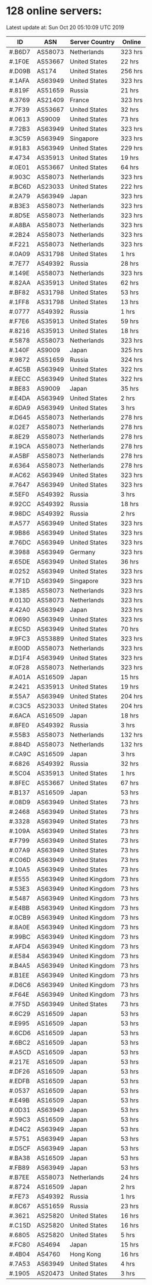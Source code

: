 # 128 online servers:

Latest update at: Sun Oct 20 05:10:09 UTC 2019

| ID | ASN | Server Country | Online |
| -- | --- | -------------- | ------ |
| #.B6D7 | AS58073 | Netherlands | 323 hrs |
| #.1F0E | AS53667 | United States | 22 hrs |
| #.D09B | AS174 | United States | 256 hrs |
| #.1AFA | AS63949 | United States | 323 hrs |
| #.819F | AS51659 | Russia | 21 hrs |
| #.3769 | AS21409 | France | 323 hrs |
| #.7F39 | AS53667 | United States | 32 hrs |
| #.0613 | AS9009 | United States | 73 hrs |
| #.72B3 | AS63949 | United States | 323 hrs |
| #.3C59 | AS63949 | Singapore | 323 hrs |
| #.9183 | AS63949 | United States | 229 hrs |
| #.4734 | AS35913 | United States | 19 hrs |
| #.0E01 | AS53667 | United States | 64 hrs |
| #.903C | AS58073 | Netherlands | 323 hrs |
| #.BC6D | AS23033 | United States | 222 hrs |
| #.2A79 | AS63949 | Japan | 323 hrs |
| #.B3E3 | AS58073 | Netherlands | 323 hrs |
| #.8D5E | AS58073 | Netherlands | 323 hrs |
| #.A8BA | AS58073 | Netherlands | 323 hrs |
| #.2B24 | AS58073 | Netherlands | 323 hrs |
| #.F221 | AS58073 | Netherlands | 323 hrs |
| #.0A09 | AS31798 | United States | 1 hrs |
| #.7E77 | AS49392 | Russia | 28 hrs |
| #.149E | AS58073 | Netherlands | 323 hrs |
| #.82AA | AS35913 | United States | 62 hrs |
| #.BF82 | AS31798 | United States | 53 hrs |
| #.1FF8 | AS31798 | United States | 13 hrs |
| #.0777 | AS49392 | Russia | 1 hrs |
| #.F7E6 | AS35913 | United States | 59 hrs |
| #.8216 | AS35913 | United States | 18 hrs |
| #.5878 | AS58073 | Netherlands | 323 hrs |
| #.140F | AS9009 | Japan | 325 hrs |
| #.9872 | AS51659 | Russia | 324 hrs |
| #.4C5B | AS63949 | United States | 322 hrs |
| #.EECC | AS63949 | United States | 322 hrs |
| #.BE83 | AS9009 | Japan | 35 hrs |
| #.E4DA | AS63949 | United States | 2 hrs |
| #.6DA9 | AS63949 | United States | 3 hrs |
| #.D645 | AS58073 | Netherlands | 278 hrs |
| #.02E7 | AS58073 | Netherlands | 278 hrs |
| #.8E29 | AS58073 | Netherlands | 278 hrs |
| #.19CA | AS58073 | Netherlands | 278 hrs |
| #.A5BF | AS58073 | Netherlands | 278 hrs |
| #.6364 | AS58073 | Netherlands | 278 hrs |
| #.AC62 | AS63949 | United States | 323 hrs |
| #.7647 | AS63949 | United States | 323 hrs |
| #.5EF0 | AS49392 | Russia | 3 hrs |
| #.92CC | AS49392 | Russia | 18 hrs |
| #.98DC | AS49392 | Russia | 2 hrs |
| #.A577 | AS63949 | United States | 323 hrs |
| #.9B86 | AS63949 | United States | 323 hrs |
| #.76DC | AS63949 | United States | 323 hrs |
| #.3988 | AS63949 | Germany | 323 hrs |
| #.65DE | AS63949 | United States | 36 hrs |
| #.0252 | AS63949 | United States | 323 hrs |
| #.7F1D | AS63949 | Singapore | 323 hrs |
| #.1385 | AS58073 | Netherlands | 323 hrs |
| #.013D | AS58073 | Netherlands | 323 hrs |
| #.42A0 | AS63949 | Japan | 323 hrs |
| #.0690 | AS63949 | United States | 323 hrs |
| #.EC5D | AS63949 | United States | 70 hrs |
| #.9FC3 | AS53889 | United States | 323 hrs |
| #.E00D | AS58073 | Netherlands | 323 hrs |
| #.D1F4 | AS63949 | United States | 323 hrs |
| #.0F28 | AS58073 | Netherlands | 323 hrs |
| #.A01A | AS16509 | Japan | 15 hrs |
| #.2421 | AS35913 | United States | 19 hrs |
| #.55A7 | AS63949 | United States | 204 hrs |
| #.C3C5 | AS23033 | United States | 204 hrs |
| #.6ACA | AS16509 | Japan | 18 hrs |
| #.8FE0 | AS49392 | Russia | 3 hrs |
| #.55B3 | AS58073 | Netherlands | 132 hrs |
| #.884D | AS58073 | Netherlands | 132 hrs |
| #.CA9C | AS16509 | Japan | 3 hrs |
| #.6826 | AS49392 | Russia | 32 hrs |
| #.5C04 | AS35913 | United States | 1 hrs |
| #.8FEC | AS53667 | United States | 67 hrs |
| #.B137 | AS16509 | Japan | 53 hrs |
| #.08D9 | AS63949 | United States | 73 hrs |
| #.2468 | AS63949 | United States | 73 hrs |
| #.3328 | AS63949 | United States | 73 hrs |
| #.109A | AS63949 | United States | 73 hrs |
| #.F799 | AS63949 | United States | 73 hrs |
| #.07A9 | AS63949 | United States | 73 hrs |
| #.C06D | AS63949 | United States | 73 hrs |
| #.10A5 | AS63949 | United States | 73 hrs |
| #.E555 | AS63949 | United Kingdom | 73 hrs |
| #.53E3 | AS63949 | United Kingdom | 73 hrs |
| #.5487 | AS63949 | United Kingdom | 73 hrs |
| #.E4BB | AS63949 | United Kingdom | 73 hrs |
| #.0CB9 | AS63949 | United Kingdom | 73 hrs |
| #.8A0E | AS63949 | United Kingdom | 73 hrs |
| #.99BC | AS63949 | United Kingdom | 73 hrs |
| #.AFD4 | AS63949 | United Kingdom | 73 hrs |
| #.E584 | AS63949 | United Kingdom | 73 hrs |
| #.B4A5 | AS63949 | United Kingdom | 73 hrs |
| #.B1EE | AS63949 | United Kingdom | 73 hrs |
| #.D6C6 | AS63949 | United Kingdom | 73 hrs |
| #.F64E | AS63949 | United Kingdom | 73 hrs |
| #.7F5D | AS63949 | United States | 73 hrs |
| #.6C29 | AS16509 | Japan | 53 hrs |
| #.E995 | AS16509 | Japan | 53 hrs |
| #.6CD6 | AS16509 | Japan | 53 hrs |
| #.6BC2 | AS16509 | Japan | 53 hrs |
| #.A5CD | AS16509 | Japan | 53 hrs |
| #.217E | AS16509 | Japan | 53 hrs |
| #.DF26 | AS16509 | Japan | 53 hrs |
| #.EDFB | AS16509 | Japan | 53 hrs |
| #.0537 | AS16509 | Japan | 53 hrs |
| #.E49B | AS16509 | Japan | 53 hrs |
| #.0D31 | AS63949 | Japan | 53 hrs |
| #.59C3 | AS16509 | Japan | 53 hrs |
| #.D4C2 | AS63949 | Japan | 53 hrs |
| #.5751 | AS63949 | Japan | 53 hrs |
| #.D5CF | AS63949 | Japan | 53 hrs |
| #.BA38 | AS16509 | Japan | 53 hrs |
| #.FB89 | AS63949 | Japan | 53 hrs |
| #.B7EE | AS58073 | Netherlands | 24 hrs |
| #.8724 | AS16509 | Japan | 2 hrs |
| #.FE73 | AS49392 | Russia | 1 hrs |
| #.8C67 | AS51659 | Russia | 23 hrs |
| #.3621 | AS25820 | United States | 16 hrs |
| #.C15D | AS25820 | United States | 16 hrs |
| #.6805 | AS25820 | United States | 5 hrs |
| #.FC80 | AS4694 | Japan | 15 hrs |
| #.4B04 | AS4760 | Hong Kong | 16 hrs |
| #.7A53 | AS63949 | United States | 4 hrs |
| #.1905 | AS20473 | United States | 3 hrs |

